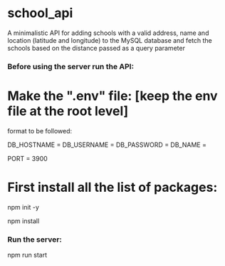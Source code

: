 # school_api
A minimalistic API for adding schools with a valid address, name and location (latitude and longitude) to the MySQL database and fetch the schools based on the distance passed as a query parameter


### Before using the server run the API:

# Make the ".env" file:   [keep the env file at the root level]
format to be followed:


DB_HOSTNAME = <hostname eg. localhost>
DB_USERNAME = <username>
DB_PASSWORD = <password>
DB_NAME = <name of the database>

PORT = 3900

# First install all the list of packages:
npm init -y

npm install

### Run the server:
npm run start
